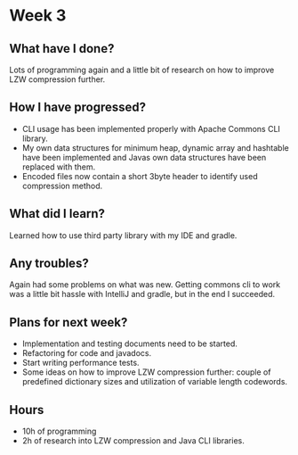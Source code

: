 # Week 3

## What have I done?
Lots of programming again and a little bit of research on how to improve LZW compression further.

## How I have progressed?
* CLI usage has been implemented properly with Apache Commons CLI library.
* My own data structures for minimum heap, dynamic array and hashtable have been implemented and Javas own data structures have been replaced with them.
* Encoded files now contain a short 3byte header to identify used compression method.

## What did I learn?
Learned how to use third party library with my IDE and gradle.

## Any troubles?
Again had some problems on what was new. Getting commons cli to work was a little bit hassle with IntelliJ and gradle, but in the end I succeeded.

## Plans for next week?
* Implementation and testing documents need to be started.
* Refactoring for code and javadocs.
* Start writing performance tests.
* Some ideas on how to improve LZW compression further: couple of predefined dictionary sizes and utilization of variable length codewords.

## Hours
* 10h of programming
* 2h of research into LZW compression and Java CLI libraries.
